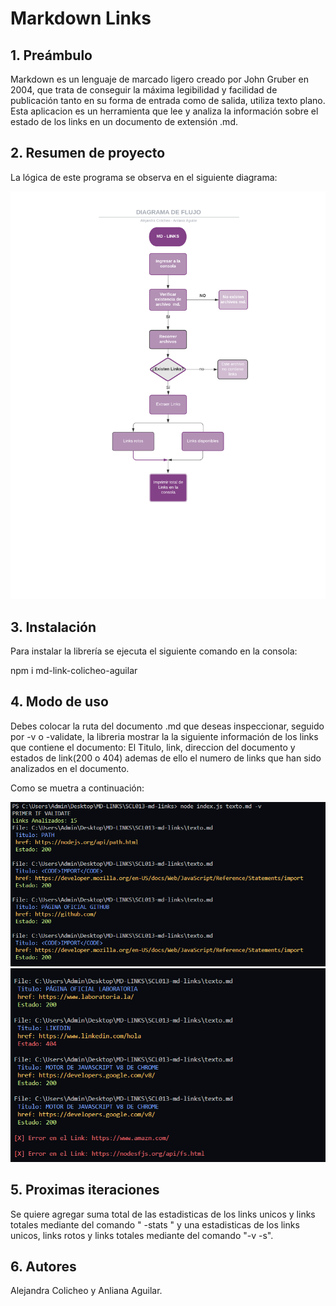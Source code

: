 # Markdown Links

## 1. Preámbulo

Markdown es un lenguaje de marcado ligero creado por John Gruber en 2004, que trata de conseguir la máxima legibilidad y facilidad de publicación tanto en su forma de entrada como de salida, utiliza texto plano. 
Esta aplicacion es un herramienta que lee y analiza la información sobre el estado de los links en un documento de extensión .md.

## 2. Resumen de proyecto
La lógica de este programa se observa en el siguiente diagrama:

![Diagrama](/Img/DIAGRAMA.png)

## 3. Instalación

Para instalar la librería se ejecuta el siguiente comando en la consola:

npm i md-link-colicheo-aguilar

## 4. Modo de uso

Debes colocar la ruta del documento .md que deseas inspeccionar, seguido por -v o -validate, la libreria mostrar la la siguiente información de los links que contiene el documento: El Titulo, link, direccion del documento y estados de link(200 o 404) ademas de ello el numero de links que han sido analizados en el documento.

Como se muetra a continuación:

![VALIDATE](/Img/VALIDATE.png)
![VALIDATE](/Img/VALIDATE2.png)

## 5. Proximas iteraciones

Se quiere agregar suma total de las estadisticas de los links unicos y links totales mediante del comando " -stats " y una estadisticas de los links unicos, links rotos y links totales mediante del comando "-v -s".

## 6. Autores

Alejandra Colicheo y Anliana Aguilar.
